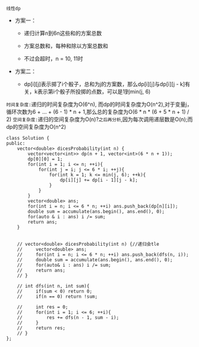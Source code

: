 `线性dp`

- 方案一：

  - 递归计算n到6n这些和的方案总数

  - 方案总数和，每种和除以方案总数和
  - 不过会超时，n = 10, 11时

- 方案二：
  - dp\[i][j]表示掷了i个骰子，总和为j的方案数，那么dp\[i][j]与dp\[i][j - k]有关，k表示第i个骰子所投掷的点数，可以是1到min(j, 6)

`时间复杂度:`递归的时间复杂度为O(6^n), 而dp的时间复杂度为O(n^2),对于变量j，循环次数为6 + ... + (6 - 1) * n + 1,那么总的复杂度为O(6 * n * (6 + 5 * n + 1) / 2)
`空间复杂度:`递归的空间复杂度为O(n)?`之后再分析`,因为每次调用递层数是O(n);而dp的空间复杂度为O(n^2)

```
class Solution {
public:
    vector<double> dicesProbability(int n) {
        vector<vector<int>> dp(n + 1, vector<int>(6 * n + 1));
        dp[0][0] = 1;
        for(int i = 1; i <= n; ++i){
            for(int j = i; j <= 6 * i; ++j){
                for(int k = 1; k <= min(j, 6); ++k){
                    dp[i][j] += dp[i - 1][j - k];
                }
            }
        }
        vector<double> ans;
        for(int i = n; i <= 6 * n; ++i) ans.push_back(dp[n][i]);
        double sum = accumulate(ans.begin(), ans.end(), 0);
        for(auto & i : ans) i /= sum;
        return ans;
    }


    // vector<double> dicesProbability(int n) {//递归会tle
    //     vector<double> ans;
    //     for(int i = n; i <= 6 * n; ++i) ans.push_back(dfs(n, i));
    //     double sum = accumulate(ans.begin(), ans.end(), 0);
    //     for(auto& i : ans) i /= sum;
    //     return ans;
    // }

    // int dfs(int n, int sum){
    //     if(sum < 0) return 0;
    //     if(n == 0) return !sum;

    //     int res = 0;
    //     for(int i = 1; i <= 6; ++i){
    //         res += dfs(n - 1, sum - i);
    //     }
    //     return res;
    // }
};
```